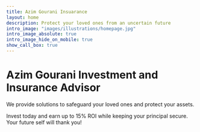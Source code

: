 ```yaml
---
title: Azim Gourani Insuarance
layout: home
description: Protect your loved ones from an uncertain future
intro_image: "images/illustrations/homepage.jpg"
intro_image_absolute: true
intro_image_hide_on_mobile: true
show_call_box: true
---
```


# Azim Gourani Investment and Insurance Advisor

We provide solutions to safeguard your loved ones and protect your assets.

Invest today and earn up to 15% ROI while keeping your principal secure. Your future self will thank you!
